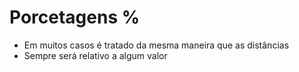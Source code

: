 # Porcetagens %

* Em muitos casos é tratado da mesma maneira que as distâncias <length>
* Sempre será relativo a algum valor